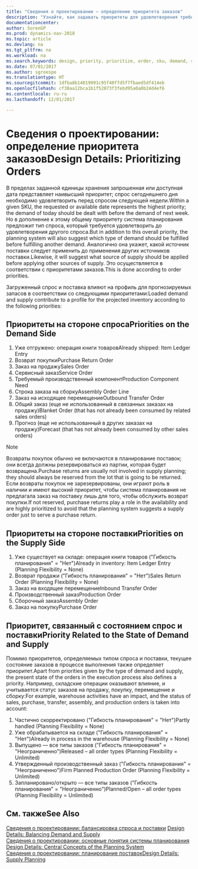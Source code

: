 ```yaml
---
title: "Сведения о проектировании — определение приоритета заказов"
description: "Узнайте, как задавать приоритеты для удовлетворения требований как спроса, так и предложения."
documentationcenter: 
author: SorenGP
ms.prod: dynamics-nav-2018
ms.topic: article
ms.devlang: na
ms.tgt_pltfrm: na
ms.workload: na
ms.search.keywords: design, priority, prioritize, order, sku, demand, supply
ms.date: 07/01/2017
ms.author: sgroespe
ms.translationtype: HT
ms.sourcegitcommit: 1dfba8b14019991c95f40ffd5f7fbaed5df414eb
ms.openlocfilehash: cf38aa12bca1b1f52073f3febd95a0a0b24d4ef6
ms.contentlocale: ru-ru
ms.lasthandoff: 12/01/2017

---
```

# <a name="design-details-prioritizing-orders"></a><span data-ttu-id="3d823-103">Сведения о проектировании: определение приоритета заказов</span><span class="sxs-lookup"><span data-stu-id="3d823-103">Design Details: Prioritizing Orders</span></span>
<span data-ttu-id="3d823-104">В пределах заданной единицы хранения запрошенная или доступная дата представляет наивысший приоритет; спрос сегодняшнего дня необходимо удовлетворить перед спросом следующей недели.</span><span class="sxs-lookup"><span data-stu-id="3d823-104">Within a given SKU, the requested or available date represents the highest priority; the demand of today should be dealt with before the demand of next week.</span></span> <span data-ttu-id="3d823-105">Но в дополнение к этому общему приоритету система планирования предложит тип спроса, который требуется удовлетворить до удовлетворения другого спроса.</span><span class="sxs-lookup"><span data-stu-id="3d823-105">But in addition to this overall priority, the planning system will also suggest which type of demand should be fulfilled before fulfilling another demand.</span></span> <span data-ttu-id="3d823-106">Аналогично она укажет, какой источник поставки следует применить до применения других источников поставки.</span><span class="sxs-lookup"><span data-stu-id="3d823-106">Likewise, it will suggest what source of supply should be applied before applying other sources of supply.</span></span> <span data-ttu-id="3d823-107">Это осуществляется в соответствии с приоритетами заказов.</span><span class="sxs-lookup"><span data-stu-id="3d823-107">This is done according to order priorities.</span></span>  
  
<span data-ttu-id="3d823-108">Загруженный спрос и поставка влияют на профиль для прогнозируемых запасов в соответствии со следующими приоритетами:</span><span class="sxs-lookup"><span data-stu-id="3d823-108">Loaded demand and supply contribute to a profile for the projected inventory according to the following priorities:</span></span>  
  
## <a name="priorities-on-the-demand-side"></a><span data-ttu-id="3d823-109">Приоритеты на стороне спроса</span><span class="sxs-lookup"><span data-stu-id="3d823-109">Priorities on the Demand Side</span></span>  
1. <span data-ttu-id="3d823-110">Уже отгружено: операция книги товаров</span><span class="sxs-lookup"><span data-stu-id="3d823-110">Already shipped: Item Ledger Entry</span></span>  
2. <span data-ttu-id="3d823-111">Возврат покупки</span><span class="sxs-lookup"><span data-stu-id="3d823-111">Purchase Return Order</span></span>  
3. <span data-ttu-id="3d823-112">Заказ на продажу</span><span class="sxs-lookup"><span data-stu-id="3d823-112">Sales Order</span></span>  
4. <span data-ttu-id="3d823-113">Сервисный заказ</span><span class="sxs-lookup"><span data-stu-id="3d823-113">Service Order</span></span>  
5. <span data-ttu-id="3d823-114">Требуемый производственный компонент</span><span class="sxs-lookup"><span data-stu-id="3d823-114">Production Component Need</span></span>  
6. <span data-ttu-id="3d823-115">Строка заказа на сборку</span><span class="sxs-lookup"><span data-stu-id="3d823-115">Assembly Order Line</span></span>  
7. <span data-ttu-id="3d823-116">Заказ на исходящее перемещение</span><span class="sxs-lookup"><span data-stu-id="3d823-116">Outbound Transfer Order</span></span>  
8. <span data-ttu-id="3d823-117">Общий заказ (еще не использованный в связанных заказах на продажу)</span><span class="sxs-lookup"><span data-stu-id="3d823-117">Blanket Order (that has not already been consumed by related sales orders)</span></span>  
9. <span data-ttu-id="3d823-118">Прогноз (еще не использованный в других заказах на продажу)</span><span class="sxs-lookup"><span data-stu-id="3d823-118">Forecast (that has not already been consumed by other sales orders)</span></span>  
  
> [!NOTE]  
>  <span data-ttu-id="3d823-119">Возвраты покупок обычно не включаются в планирование поставок; они всегда должны резервироваться из партии, которая будет возвращена.</span><span class="sxs-lookup"><span data-stu-id="3d823-119">Purchase returns are usually not involved in supply planning; they should always be reserved from the lot that is going to be returned.</span></span> <span data-ttu-id="3d823-120">Если возвраты покупок не зарезервированы, они играют роль в наличии и имеют высокий приоритет, чтобы система планирования не предлагала заказ на поставку лишь для того, чтобы обслужить возврат покупки.</span><span class="sxs-lookup"><span data-stu-id="3d823-120">If not reserved, purchase returns play a role in the availability and are highly prioritized to avoid that the planning system suggests a supply order just to serve a purchase return.</span></span>  
  
## <a name="priorities-on-the-supply-side"></a><span data-ttu-id="3d823-121">Приоритеты на стороне поставки</span><span class="sxs-lookup"><span data-stu-id="3d823-121">Priorities on the Supply Side</span></span>  
1. <span data-ttu-id="3d823-122">Уже существует на складе: операция книги товаров ("Гибкость планирования" = "Нет")</span><span class="sxs-lookup"><span data-stu-id="3d823-122">Already in inventory: Item Ledger Entry (Planning Flexibility = None)</span></span>  
2. <span data-ttu-id="3d823-123">Возврат продажи ("Гибкость планирования" = "Нет")</span><span class="sxs-lookup"><span data-stu-id="3d823-123">Sales Return Order (Planning Flexibility = None)</span></span>  
3. <span data-ttu-id="3d823-124">Заказ на входящее перемещение</span><span class="sxs-lookup"><span data-stu-id="3d823-124">Inbound Transfer Order</span></span>  
4. <span data-ttu-id="3d823-125">Производственный заказ</span><span class="sxs-lookup"><span data-stu-id="3d823-125">Production Order</span></span>  
5. <span data-ttu-id="3d823-126">Сборочный заказ</span><span class="sxs-lookup"><span data-stu-id="3d823-126">Assembly Order</span></span>  
6. <span data-ttu-id="3d823-127">Заказ на покупку</span><span class="sxs-lookup"><span data-stu-id="3d823-127">Purchase Order</span></span>  
  
## <a name="priority-related-to-the-state-of-demand-and-supply"></a><span data-ttu-id="3d823-128">Приоритет, связанный с состоянием спрос и поставки</span><span class="sxs-lookup"><span data-stu-id="3d823-128">Priority Related to the State of Demand and Supply</span></span>  
<span data-ttu-id="3d823-129">Помимо приоритетов, определяемых типом спроса и поставки, текущее состояние заказов в процессе выполнения также определяет приоритет.</span><span class="sxs-lookup"><span data-stu-id="3d823-129">Apart from priorities given by the type of demand and supply, the present state of the orders in the execution process also defines a priority.</span></span> <span data-ttu-id="3d823-130">Например, складские операции оказывают влияние, и учитывается статус заказов на продажу, покупку, перемещение и сборку:</span><span class="sxs-lookup"><span data-stu-id="3d823-130">For example, warehouse activities have an impact, and the status of sales, purchase, transfer, assembly, and production orders is taken into account:</span></span>  
  
1. <span data-ttu-id="3d823-131">Частично скорректировано ("Гибкость планирования" = "Нет")</span><span class="sxs-lookup"><span data-stu-id="3d823-131">Partly handled (Planning Flexibility = None)</span></span>  
2. <span data-ttu-id="3d823-132">Уже обрабатывается на складе ("Гибкость планирования" = "Нет")</span><span class="sxs-lookup"><span data-stu-id="3d823-132">Already in process in the warehouse (Planning Flexibility = None)</span></span>  
3. <span data-ttu-id="3d823-133">Выпущено — все типы заказов ("Гибкость планирования" = "Неограниченно")</span><span class="sxs-lookup"><span data-stu-id="3d823-133">Released – all order types (Planning Flexibility = Unlimited)</span></span>  
4. <span data-ttu-id="3d823-134">Утвержденный производственный заказ ("Гибкость планирования" = "Неограниченно")</span><span class="sxs-lookup"><span data-stu-id="3d823-134">Firm Planned Production Order (Planning Flexibility = Unlimited)</span></span>  
5. <span data-ttu-id="3d823-135">Запланировано/открыто — все типы заказов ("Гибкость планирования" = "Неограниченно")</span><span class="sxs-lookup"><span data-stu-id="3d823-135">Planned/Open – all order types (Planning Flexibility = Unlimited)</span></span>  
  
## <a name="see-also"></a><span data-ttu-id="3d823-136">См. также</span><span class="sxs-lookup"><span data-stu-id="3d823-136">See Also</span></span>  
<span data-ttu-id="3d823-137">[Сведения о проектировании: балансировка спроса и поставки](design-details-balancing-demand-and-supply.md) </span><span class="sxs-lookup"><span data-stu-id="3d823-137">[Design Details: Balancing Demand and Supply](design-details-balancing-demand-and-supply.md) </span></span>  
<span data-ttu-id="3d823-138">[Сведения о проектировании: основные понятия системы планирования](design-details-central-concepts-of-the-planning-system.md) </span><span class="sxs-lookup"><span data-stu-id="3d823-138">[Design Details: Central Concepts of the Planning System](design-details-central-concepts-of-the-planning-system.md) </span></span>  
[<span data-ttu-id="3d823-139">Сведения о проектировании: планирование поставок</span><span class="sxs-lookup"><span data-stu-id="3d823-139">Design Details: Supply Planning</span></span>](design-details-supply-planning.md)
